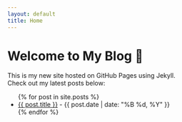 ```yaml
---
layout: default
title: Home
---
```


# Welcome to My Blog 🚀
This is my new site hosted on GitHub Pages using Jekyll.  
Check out my latest posts below:

<ul>
  {% for post in site.posts %}
    <li>
      <a href="{{ post.url | relative_url }}">{{ post.title }}</a> - {{ post.date | date: "%B %d, %Y" }}
    </li>
  {% endfor %}
</ul>
